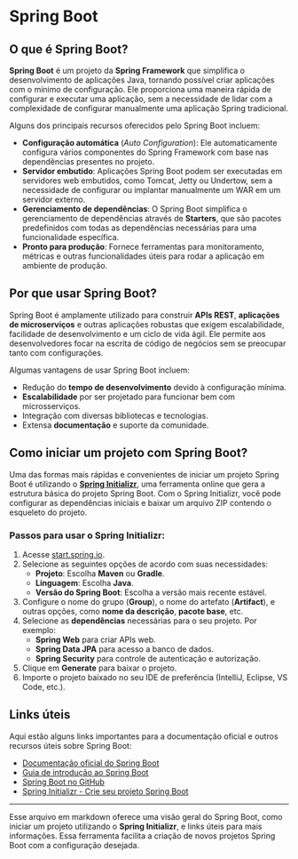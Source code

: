 # Spring Boot

## O que é Spring Boot?

**Spring Boot** é um projeto da **Spring Framework** que simplifica o desenvolvimento de aplicações Java, tornando possível criar aplicações com o mínimo de configuração. Ele proporciona uma maneira rápida de configurar e executar uma aplicação, sem a necessidade de lidar com a complexidade de configurar manualmente uma aplicação Spring tradicional.

Alguns dos principais recursos oferecidos pelo Spring Boot incluem:

- **Configuração automática** (*Auto Configuration*): Ele automaticamente configura vários componentes do Spring Framework com base nas dependências presentes no projeto.
- **Servidor embutido**: Aplicações Spring Boot podem ser executadas em servidores web embutidos, como Tomcat, Jetty ou Undertow, sem a necessidade de configurar ou implantar manualmente um WAR em um servidor externo.
- **Gerenciamento de dependências**: O Spring Boot simplifica o gerenciamento de dependências através de **Starters**, que são pacotes predefinidos com todas as dependências necessárias para uma funcionalidade específica.
- **Pronto para produção**: Fornece ferramentas para monitoramento, métricas e outras funcionalidades úteis para rodar a aplicação em ambiente de produção.

## Por que usar Spring Boot?

Spring Boot é amplamente utilizado para construir **APIs REST**, **aplicações de microserviços** e outras aplicações robustas que exigem escalabilidade, facilidade de desenvolvimento e um ciclo de vida ágil. Ele permite aos desenvolvedores focar na escrita de código de negócios sem se preocupar tanto com configurações.

Algumas vantagens de usar Spring Boot incluem:

- Redução do **tempo de desenvolvimento** devido à configuração mínima.
- **Escalabilidade** por ser projetado para funcionar bem com microsserviços.
- Integração com diversas bibliotecas e tecnologias.
- Extensa **documentação** e suporte da comunidade.

## Como iniciar um projeto com Spring Boot?

Uma das formas mais rápidas e convenientes de iniciar um projeto Spring Boot é utilizando o [**Spring Initializr**](https://start.spring.io/), uma ferramenta online que gera a estrutura básica do projeto Spring Boot. Com o Spring Initializr, você pode configurar as dependências iniciais e baixar um arquivo ZIP contendo o esqueleto do projeto.

### Passos para usar o Spring Initializr:

1. Acesse [start.spring.io](https://start.spring.io/).
2. Selecione as seguintes opções de acordo com suas necessidades:
   - **Projeto**: Escolha **Maven** ou **Gradle**.
   - **Linguagem**: Escolha **Java**.
   - **Versão do Spring Boot**: Escolha a versão mais recente estável.
3. Configure o nome do grupo (**Group**), o nome do artefato (**Artifact**), e outras opções, como **nome da descrição**, **pacote base**, etc.
4. Selecione as **dependências** necessárias para o seu projeto. Por exemplo:
   - **Spring Web** para criar APIs web.
   - **Spring Data JPA** para acesso a banco de dados.
   - **Spring Security** para controle de autenticação e autorização.
5. Clique em **Generate** para baixar o projeto.
6. Importe o projeto baixado no seu IDE de preferência (IntelliJ, Eclipse, VS Code, etc.).

## Links úteis

Aqui estão alguns links importantes para a documentação oficial e outros recursos úteis sobre Spring Boot:

- [Documentação oficial do Spring Boot](https://docs.spring.io/spring-boot/docs/current/reference/htmlsingle/)
- [Guia de introdução ao Spring Boot](https://spring.io/guides/gs/spring-boot/)
- [Spring Boot no GitHub](https://github.com/spring-projects/spring-boot)
- [Spring Initializr - Crie seu projeto Spring Boot](https://start.spring.io/)

---

Esse arquivo em markdown oferece uma visão geral do Spring Boot, como iniciar um projeto utilizando o **Spring Initializr**, e links úteis para mais informações. Essa ferramenta facilita a criação de novos projetos Spring Boot com a configuração desejada.
